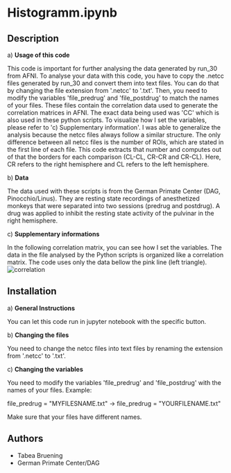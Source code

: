 # Histogramm.ipynb

## Description
a) **Usage of this code**

This code is important for further analysing the data generated by run_30 from AFNI. To analyse your data with this code, you have to copy the .netcc files generated by run_30 and convert them into text files. You can do that by changing the file extension from '.netcc' to '.txt'. Then, you need to modify the variables 'file_predrug' and 'file_postdrug' to match the names of your files. These files contain the correlation data used to generate the correlation matrices in AFNI. The exact data being used was 'CC' which is also used in these python scripts. To visualize how I set the variables, please refer to 'c) Supplementary information'. I was able to generalize the analysis because the netcc files always follow a similar structure. The only difference between all netcc files is the number of ROIs, which are stated in the first line of each file. This code extracts that number and computes out of that the borders for each comparison (CL-CL, CR-CR and CR-CL). Here,  CR refers to the right hemisphere and CL refers to the left hemisphere.

b) **Data**

The data used with these scripts is from the German Primate Center (DAG, Pinocchio/Linus). They are resting state recordings of anesthetized monkeys that were separated into two sessions (predrug and postdrug). A drug was applied to inhibit the resting state activity of the pulvinar in the right hemisphere.

c) **Supplementary informations**

In the following correlation matrix, you can see how I set the variables. The data in the file analysed by the Python scripts is organized like a correlation matrix. The code uses only the data bellow the pink line (left triangle).
![correlation](https://github.com/user-attachments/assets/59e2ddf9-aee6-474a-a357-acd36856c640)

## Installation
a) **General Instructions**

You can let this code run in jupyter notebook with the specific button.

b) **Changing the files**

You need to change the netcc files into text files by renaming the extension from '.netcc' to '.txt'.

c) **Changing the variables**

You need to modify the variables 'file_predrug' and 'file_postdrug' with the names of your files.
Example: 

file_predrug = "MYFILESNAME.txt"  → file_predrug = "YOURFILENAME.txt"

Make sure that your files have different names.

## Authors
* Tabea Bruening
* German Primate Center/DAG


